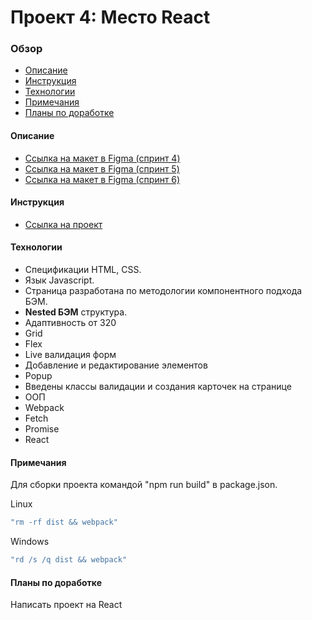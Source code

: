 # Проект 4: Место React

### Обзор
* [Описание](#description)
* [Инструкция](#instructions)
* [Технологии](#technologies)
* [Примечания](#notes)
* [Планы по доработке](#plans)

#### <a name="description">Описание</a>
* [Ссылка на макет в Figma (спринт 4)](https://www.figma.com/file/StZjf8HnoeLdiXS7dYrLAh/JavaScript.-Sprint-4)
* [Ссылка на макет в Figma (спринт 5)](https://www.figma.com/file/nlYpT4VhFiwimn2YlncrcF/JavaScript.-Sprint-5?node-id=90%3A249)
* [Ссылка на макет в Figma (спринт 6)](https://www.figma.com/file/XNaGNEZD5NEjeyJzAT4gMb/JavaScript.-Sprint-6?node-id=1124%3A73)

#### <a name="instructions">Инструкция</a>
* [Ссылка на проект](https://alexandrprokhorov1988.github.io/mesto/)

#### <a name="technologies">Технологии</a>
* Спецификации HTML, CSS.
* Язык Javascript.
* Страница разработана по методологии компонентного подхода БЭМ. 
* **Nested БЭМ** структура.  
* Адаптивность от 320
* Grid
* Flex 
* Live валидация форм
* Добавление и редактирование элементов
* Popup
* Введены классы валидации и создания карточек на странице
* ООП
* Webpack
* Fetch
* Promise
* React

#### <a name="notes">Примечания</a>
  Для сборки проекта командой "npm run build" в package.json.
 
  Linux 
  ```sh
  "rm -rf dist && webpack"
  ```
  Windows 
  ```sh
  "rd /s /q dist && webpack"
```

#### <a name="plans">Планы по доработке</a>
  Написать проект на React
